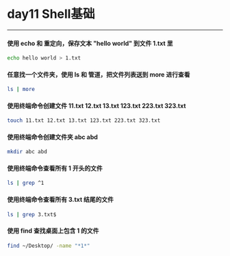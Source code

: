 # day11 Shell基础

---
#### 使用 echo 和 重定向，保存文本 "hello world" 到文件 1.txt 里

```bash
echo hello world > 1.txt
```

#### 任意找一个文件夹，使用 ls 和 管道，把文件列表送到 more 进行查看

```bash
ls | more
```

#### 使用终端命令创建文件 11.txt 12.txt 13.txt 123.txt 223.txt 323.txt

```bash
touch 11.txt 12.txt 13.txt 123.txt 223.txt 323.txt
```

#### 使用终端命令创建文件夹 abc abd

```bash
mkdir abc abd
```

#### 使用终端命令查看所有 1 开头的文件

```bash
ls | grep ^1
```

#### 使用终端命令查看所有 3.txt 结尾的文件

```bash
ls | grep 3.txt$
```

#### 使用 find 查找桌面上包含 1 的文件

```bash
find ~/Desktop/ -name "*1*"
```
